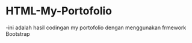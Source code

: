 # HTML-My-Portofolio

-ini adalah hasil codingan my portofolio dengan menggunakan frmework Bootstrap

